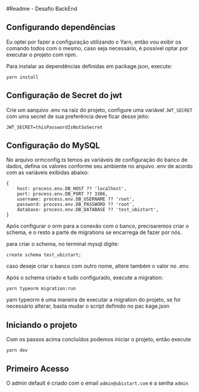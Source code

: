#Readme - Desafio BackEnd

## Configurando dependências
Eu optei por fazer a configuração utilizando o Yarn, então vou exibir os comando todos com o mesmo, caso seja
necessário, é possível optar por executar o projeto com npm. 

Para instalar as dependências definidas em package.json, execute: 

```
yarn install
```

## Configuração de Secret do jwt
Crie um aarquivo .env na raiz do projeto, configure uma variável ```JWT_SECRET``` com uma secret de sua preferência
deve ficar desse jeito:

```
JWT_SECRET=thisPasswordIsNotSoSecret
```

## Configuração do MySQL
No arquivo ormconfig.ts temos as variáveis de configuração do banco de dados, defina os valores conforme seu ambiente
no arquivo .env de acordo com as variáveis exibidas abaixo:

```
{
    host: process.env.DB_HOST ?? 'localhost',
    port: process.env.DB_PORT ?? 3306,
    username: process.env.DB_USERNAME ?? 'root',
    password: process.env.DB_PASSWORD ?? 'root',
    database: process.env.DB_DATABASE ?? 'test_ubistart',
}
``` 

Após configurar o orm para a conexão com o banco, precisaremos criar o schema, e o resto a parte de migrations se
encarrega de fazer por nós.

para criar o schema, no terminal mysql digite:

```
create schema test_ubistart;
```

caso deseje criar o banco com outro nome, altere também o valor no .env.

Após o schema criado e tudo configurado, execute a migration: 

```
yarn typeorm migration:run
```

yarn typeorm é uma maneira de executar a migration do projeto, se for necessário alterar, basta mudar o script definido no pac
kage.json 

## Iniciando o projeto
Com os passos acima concluídos podemos iniciar o projeto, então execute 

```
yarn dev
```

## Primeiro Acesso
O admin default é criado com o email `admin@ubistart.com` e a senha `admin`
